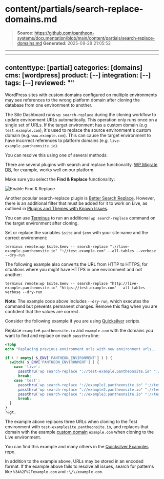 # content/partials/search-replace-domains.md

> **Source**: https://github.com/pantheon-systems/documentation/blob/main/content/partials/search-replace-domains.md
> **Generated**: 2025-08-28 21:05:52

---

---
contenttype: [partial]
categories: [domains]
cms: [wordpress]
product: [--]
integration: [--]
tags: [--]
reviewed: ""
---

WordPress sites with custom domains configured on multiple environments may see references to the wrong platform domain after cloning the database from one environment to another.

The Site Dashboard runs `wp search-replace` during the cloning workflow to update environment URLs automatically. This operation only runs once on a single set of URLs. If the target environment has a custom domain (e.g `test.example.com`), it's used to replace the source environment's custom domain (e.g. `www.example.com`). This can cause the target environment to have incorrect references to platform domains (e.g. `live-example.pantheonsite.io`).

You can resolve this using one of several methods:

<TabList>

<Tab title="Plugins" id="plugin-replace" active={true}>

There are several plugins with search and replace functionality. [WP Migrate DB](https://wordpress.org/plugins/wp-migrate-db/), for example, works well on our platform.

Make sure you select the **Find & Replace** functionality:

<Image alt="Enable Find & Replace" path="wp-migrate-db-setting.png" />

Another popular search-replace plugin is [Better Search Replace](https://wordpress.org/plugins/better-search-replace/). However, there is an additional filter that must be added for it to work on Live, as outlined in [Plugins and Themes with Known Issues](/wordpress-known-issues/#better-search-and-replace).

</Tab>

<Tab title="Terminus" id="terminus-replace-anchor">

You can use [Terminus](/terminus) to run an additional `wp search-replace` command on the target environment after cloning. 

Set or replace the variables `$site` and `$env` with your site name and the correct environment:

```bash{promptUser: user}
terminus remote:wp $site.$env -- search-replace "://live-example.pantheonsite.io" "://test.example.com" --all-tables --verbose --dry-run
```

The following example also converts the URL from HTTP to HTTPS, for situations where you might have HTTPS in one environment and not another:

```bash{promptUser: user}
terminus remote:wp $site.$env -- search-replace "http://live-example.pantheonsite.io" "https://test.example.com" --all-tables --verbose --dry-run
```

**Note:** The example code above includes `--dry-run`, which executes the command but prevents permanent changes. Remove this flag when you are confident that the values are correct.

</Tab>

<Tab title="Quicksilver" id="quicksilver-replace-anchor">

Consider the following example if you are using [Quicksilver](/guides/quicksilver) scripts.

Replace `example#.pantheonsite.io` and `example.com` with the domains you want to find and replace on each `passthru` line:

```php
<?php
echo "Replacing previous environment urls with new environment urls... \n";

if ( ! empty( $_ENV['PANTHEON_ENVIRONMENT'] ) ) {
  switch( $_ENV['PANTHEON_ENVIRONMENT'] ) {
    case 'live':
      passthru('wp search-replace "://test-example.pantheonsite.io" "://example.com" --all-tables ');
      break;
    case 'test':
      passthru('wp search-replace "://example1.pantheonsite.io" "://test-examplesite.pantheonsite.io" --all-tables ');
      passthru('wp search-replace "://example2.pantheonsite.io" "://test-examplesite.pantheonsite.io" --all-tables ');
      passthru('wp search-replace "://example3.pantheonsite.io" "://test-examplesite.pantheonsite.io" --all-tables ');
      break;
  }
}
?&gt;
```

The example above replaces three URLs when cloning to the Test environment with `test-examplesite.pantheonsite.io`, and replaces that domain with the example [custom domain](/guides/domains) `example.com` when cloning to the Live environment.

You can find this example and many others in the [Quicksilver Examples](https://github.com/pantheon-systems/quicksilver-examples) repo.

</Tab>

</TabList>

<Alert title="Note" type="info">

In addition to the example above, URLs may be stored in an encoded format. If the example above fails to resolve all issues, search for patterns like `%3A%2F%2Fexample.com` and `:\/\/example.com`.

</Alert>
